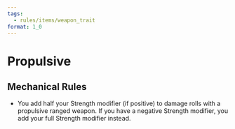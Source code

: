 ```yaml
---
tags:
  - rules/items/weapon_trait
format: 1_0
---
```

# Propulsive

## Mechanical Rules

- You add half your Strength modifier (if positive) to damage rolls with a propulsive ranged weapon. If you have a negative Strength modifier, you add your full Strength modifier instead.
